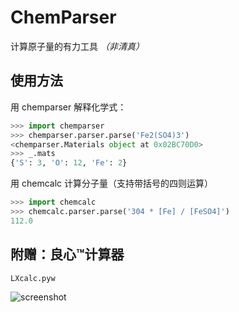 # ChemParser
计算原子量的有力工具 *（非清真）*

## 使用方法
用 chemparser 解释化学式：
```python
>>> import chemparser
>>> chemparser.parser.parse('Fe2(SO4)3')
<chemparser.Materials object at 0x02BC70D0>
>>> _.mats
{'S': 3, 'O': 12, 'Fe': 2}
```

用 chemcalc 计算分子量（支持带括号的四则运算）
```python
>>> import chemcalc
>>> chemcalc.parser.parse('304 * [Fe] / [FeSO4]')
112.0
```

## 附赠：良心™计算器
`LXcalc.pyw`

![screenshot](https://cloud.githubusercontent.com/assets/6646473/16622426/c2536d70-43cc-11e6-9440-801c87ce3819.png)

